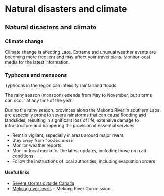 # Natural disasters and climate

## Natural disasters and climate

### Climate change

Climate change is affecting Laos. Extreme and unusual weather events are becoming more frequent and may affect your travel plans. Monitor local media for the latest information.

### Typhoons and monsoons

Typhoons in the region can intensify rainfall and floods.

The rainy season (monsoon) extends from May to November, but storms can occur at any time of the year.

During the rainy season, provinces along the Mekong River in southern Laos are especially prone to severe rainstorms that can cause flooding and landslides, resulting in significant loss of life, extensive damage to infrastructure and hampering the provision of essential services.

* Remain vigilant, especially in areas around major rivers
* Stay away from flooded areas
* Monitor weather reports
* Monitor local media for the latest updates, including those on road conditions
* Follow the instructions of local authorities, including evacuation orders

#### Useful links

* [Severe storms outside Canada](https://travel.gc.ca/travelling/health-safety/hurricanes-typhoons-cyclones-monsoons)
* [Mekong river levels](https://www.mrcmekong.org/) – Mekong River Commission